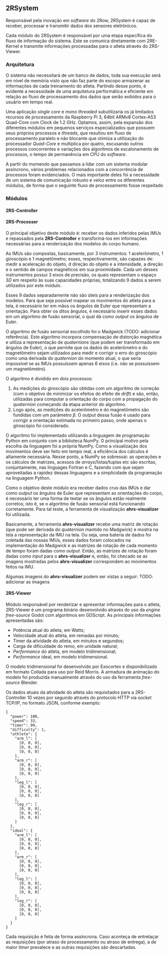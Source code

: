 ## 2RSystem

Responsável pela inovação em _software_ do 2Row, 2RSystem é capaz de receber, processar e transmitir dados dos sensores eletrônicos.

Cada módulo do 2RSystem é responsável por uma etapa específica do fluxo de informação do sistema. Este se comunica diretamente com 2RE-Kernel e transmite informações processadas para o atleta através do 2RS-Viewer.

### Arquitetura

O sistema não necessitará de um banco de dados, toda sua execução será em nível de memória visto que não faz parte do escopo armazenar as informações de cada treinamento do atleta. Partindo desse ponto, é evidente a necessidade de uma arquitetura performática e eficiente em relação ao fluxo de processamento dos dados que serão exibidos para o usuário em tempo real.

Uma aplicação _single core_ e _mono threaded_ subutilizaria os já limitados recursos de processamento da Raspberry Pi 3, 64bit ARMv8 Cortex-A53 Quad-Core com Clock de 1.2 GHz. Optamos, assim, pela expansão dos diferentes módulos em pequenos serviços especializados que possuem seus próprios processos e _threads_, que resultou em fluxo de processamento paralelo e não blocante que otimiza a utilização do processador _Quad-Core_ e multiplica por quatro, escusando outros processos concorrentes e variações dos algorítmos de escalonamento de processos, o tempo de permanência em CPU do _software_.

A partir do momendo que passamos a lidar com um sistema modular assíncrono, vários problemas relacionados com a concorrência de processos foram evidenciados. O mais importante deles foi a necessidade de um sistema de comunicação robusto e veloz entre os diferentes módulos, de forma que o seguinte fluxo de processamento fosse respeitado


### Módulos

#### 2RS-Controller

#### 2RS-Processer

O principal objetivo deste módulo é: receber os dados inferidos pelas IMUs e repassados pela **2RS-Controller** e transformá-los em informações necessárias para a renderização dos modelos do corpo humano.

As IMUs são compostas, basicamente, por $3$ instrumentos: $1$ acelerômetro, $1$ giroscópio e $1$ magnetômetro; esses, respectivamente, são capazes de: medir a aceleração do objeto, d direção do objeto e a intensidade, a direção e o sentido de campos magnéticos em sua proximidade. Cada um desses instrumentos possui $3$ eixos de precisão, os quais representam o espaço $3D$ em respeito às suas capacidades próprias, totalizando $9$ dados a serem utilizados por este módulo.

Esses $9$ dados separadamente não são úteis para a renderização dos modelos. Para que seja possível mapear os movimentos do atleta para a tela, é necessário ter em mãos os ângulos de Euler que representam a orientação. Para obter os ditos ângulos, é necessário inserir esses dados em um algoritmo de fusão sensorial, o qual dá como _output_ os ângulos de Euler.

O algoritmo de fusão sensorial escolhido foi o Madgwick (TODO: adicionar referência). Este algoritmo incorpora compensação de distorção magnética e utiliza a representação de _quaternions_ (que podem ser transformado em ângulos de Euler), o que permite que os dados do acelerômetro e do magnetômetro sejam utilizados para medir e corrigir o erro do giroscópio como uma derivada do _quaternion_ do momento atual, o que seria impossível se as IMUs possuíssem apenas 6 eixos (i.e. não se possuíssem um magnetômetro).

O algoritmo é dividido em dois processos:
1. As medições do giroscópio são obtidas com um algoritmo de correção (com o objetivo de minimizar os efeitos do efeito de _drift_) e são, então, utilizadas para computar a orientação do corpo com a propagação do _quaternion_ começando da etapa anterior do algoritmo.
2. Logo após, as medições do acelerômetro e do magnetômetro são fundidas com um parâmetro $\beta$. O _output_ dessa fusão é usado para corrigir a orientação estimada no primeiro passo, onde apenas o giroscópio foi considerado.

O algoritmo foi implementado utilizando a linguagem de programação Python em conjunto com a biblioteca NumPy. O principal motivo pela escolha da linguagem foi a própria NumPy. Como a visualização dos movimentos deve ser feito em tempo real, a eficiência dos cálculos é altamente necessária. Nesse ponto, a NumPy se sobressai: as operações e os cálculos de matrizes, acessos de _arrays_/listas/tuplas etc são escritas, conjuntamente, nas linguages Fortran e C, fazendo com que sejam aproveitadas a rapidez dessas linguagens e a simplicidade da programação na linguagem Python.

Como o objetivo deste módulo era receber dados crus das IMUs e dar como _output_ os ângulos de Euler que representam as orientações do corpo, é necessário ter uma forma de testar se os ângulos estão realmente corretos; isto é, se o algoritmo de fusão sensorial está funcionando corretamente. Para tal teste, a ferramenta de visualização **ahrs-visualizer** foi utilizada.

Basicamente, a ferramenta **ahrs-visualizer** recebe uma matriz de rotação (que pode ser derivada do _quaternion_ mantido no Madgwick) e mostra na tela a representação da IMU na tela. Ou seja, uma bateria de dados foi coletada das nossas IMUs, esses dados foram colocados na implementação do Madgwick e as matrizes de rotação de cada momento de tempo foram dadas como _output_. Então, as matrizes de rotação foram dadas como _input_ para o **ahrs-visualizer** e, então, foi checado se as imagens mostradas pelos **ahrs-visualizer** correspondem ao movimentos feitos na IMU.

Algumas imagens do **ahrs-visualizer** podem ser vistas a seguir:
TODO: adicionar as imagens

#### 2RS-Viewer

Módulo responsável por renderizar e apresentar informações para o atleta, 2RS-Viewer é um programa binário desenvolvido através do uso da _engine free-source_ Godot com algoritmos em GDScript. As principais informações apresentadas são:

* Potência atual do atleta, em Watts;
* Velocidade atual do atleta, em remadas por minuto;
* Timer da atividade do atleta, em minutos e segundos;
* Carga de dificuldade do remo, em unidade natural;
* _Performance_ do atleta, em modelo tridimensional;
* _Performance_ ideal, em modelo tridimensional.

O modelo tridimensional foi desenvolvido por Exocortex e disponibilizado em formato Collada para uso por Reid Morris. A armadura de animação do modelo foi produzida manualmente através do uso da ferramenta _free-source_ Blender.

Os dados atuais da atividade do atleta são requisitados para a 2RS-Controller 10 vezes por segundo através do protocolo HTTP via _socket_ TCP/IP, no formato JSON, conforme exemplo:

~~~~ {#viewerjson .json .numberLines}
{
  "power": 100,
  "speed": 33,
  "timer": 99,
  "difficulty": 1,
  "athlete": {
    "arm_l": [
      [0, 0, 0],
      [0, 0, 0],
      [0, 0, 0]
    ],
    "arm_r": [
      [0, 0, 0],
      [0, 0, 0],
      [0, 0, 0]
    ],
    "leg_l": [
      [0, 0, 0],
      [0, 0, 0],
      [0, 0, 0]
    ],
    "leg_r": [
      [0, 0, 0],
      [0, 0, 0],
      [0, 0, 0]
    ]
  },
  "ideal": {
    "arm_l": [
      [0, 0, 0],
      [0, 0, 0],
      [0, 0, 0]
    ],
    "arm_r": [
      [0, 0, 0],
      [0, 0, 0],
      [0, 0, 0]
    ],
    "leg_l": [
      [0, 0, 0],
      [0, 0, 0],
      [0, 0, 0]
    ],
    "leg_r": [
      [0, 0, 0],
      [0, 0, 0],
      [0, 0, 0]
    ]
  }
}
~~~~

Cada requisição é feita de forma assíncrona. Caso aconteça de entrelaçar as requisições (por atraso de processamento ou atraso de entrega), a de maior _timer_ prevalece e as outras requisições são descartadas.

<!-- TODO: Detalhes dos algoritmos, detalhes da armadura, imagens, testes -->
